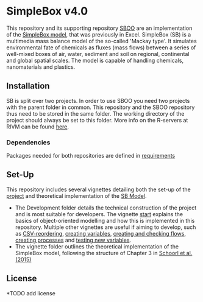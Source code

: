 # SimpleBox v4.0

This repository and its supporting repository [SBOO](https://github.com/rivm-syso/SBoo) are an implementation of the [SimpleBox model](https://www.rivm.nl/publicaties/simplebox-40-a-multimedia-mass-balance-model-for-evaluating-fate-of-chemical-substances), that was previously in Excel. SimpleBox (SB) is a multimedia mass balance model of the so-called 'Mackay type'. It simulates environmental fate of chemicals as fluxes (mass flows) between a series of well-mixed boxes of air, water, sediment and soil on regional, continental and global spatial scales. The model is capable of handling chemicals, nanomaterials and plastics.

## Installation

SB is split over two projects. In order to use SBOO you need two projects with the parent folder in common. This repository and the SBOO repository thus need to be stored in the same folder. The working directory of the project should always be set to this folder. More info on the R-servers at RIVM can be found [here](http://wiki.rivm.nl/inwiki/bin/view/StatNMod/RStudio%2BServer).

### Dependencies

Packages needed for both repositories are defined in [requirements](requirements.txt)

## Set-Up

This repository includes several vignettes detailing both the set-up of the [project](/vignettes/Development/Readme.md) and theoretical implementation of the [SB Model](/vignettes/Readme.md).

-   The Development folder details the technical construction of the project and is most suitable for developers. The vignette [start](/vignettes/Development/start.md) explains the basics of object-oriented modelling and how this is implemented in this repository. Multiple other vignettes are useful if aiming to develop, such as [CSV-reordering](/vignettes/Development/CSVdata.Rmd), [creating variables](vignettes/Development/FirstVars.Rmd), [creating and checking flows](/vignettes/Development/AirFlow.Rmd), [creating processes](vignettes/Development/processFlow.Rmd) and [testing new variables](/vignettes/Development/testRainDropRadius.Rmd).
-   The vignette folder outlines the theoretical implementation of the SimpleBox model, following the structure of Chapter 3 in [Schoorl et al. (2015)](https://www.rivm.nl/bibliotheek/rapporten/2015-0161.html)

## License

\*TODO add license
